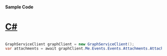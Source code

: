 #### Sample Code
# [C#](#tab/Csharp)

```C#

GraphServiceClient graphClient = new GraphServiceClient();
var attachments = await graphClient.Me.Events.Events.Attachments.Attachments.Request().GetAsync();

```